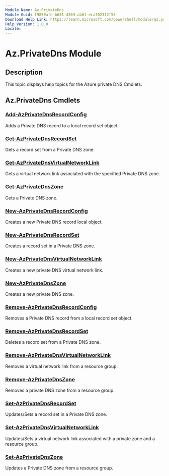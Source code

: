 ```yaml
---
Module Name: Az.PrivateDns
Module Guid: f9850afe-b631-4369-ab61-eca7023f2f53
Download Help Link: https://learn.microsoft.com/powershell/module/az.privatedns
Help Version: 1.0.0
Locale: 
---
```


# Az.PrivateDns Module
## Description
This topic displays help topics for the Azure private DNS Cmdlets.

## Az.PrivateDns Cmdlets
### [Add-AzPrivateDnsRecordConfig](Add-AzPrivateDnsRecordConfig.md)
Adds a Private DNS record to a local record set object.

### [Get-AzPrivateDnsRecordSet](Get-AzPrivateDnsRecordSet.md)
Gets a record set from a Private DNS zone.

### [Get-AzPrivateDnsVirtualNetworkLink](Get-AzPrivateDnsVirtualNetworkLink.md)
Gets a virtual network link associated with the specified Private DNS zone.

### [Get-AzPrivateDnsZone](Get-AzPrivateDnsZone.md)
Gets a Private DNS zone.

### [New-AzPrivateDnsRecordConfig](New-AzPrivateDnsRecordConfig.md)
Creates a new Private DNS record local object.

### [New-AzPrivateDnsRecordSet](New-AzPrivateDnsRecordSet.md)
Creates a record set in a Private DNS zone.

### [New-AzPrivateDnsVirtualNetworkLink](New-AzPrivateDnsVirtualNetworkLink.md)
Creates a new private DNS virtual network link.

### [New-AzPrivateDnsZone](New-AzPrivateDnsZone.md)
Creates a new private DNS zone.

### [Remove-AzPrivateDnsRecordConfig](Remove-AzPrivateDnsRecordConfig.md)
Removes a Private DNS record from a local record set object.

### [Remove-AzPrivateDnsRecordSet](Remove-AzPrivateDnsRecordSet.md)
Deletes a record set from a Private DNS zone.

### [Remove-AzPrivateDnsVirtualNetworkLink](Remove-AzPrivateDnsVirtualNetworkLink.md)
Removes a virtual network link from a resource group.

### [Remove-AzPrivateDnsZone](Remove-AzPrivateDnsZone.md)
Removes a private DNS zone from a resource group.

### [Set-AzPrivateDnsRecordSet](Set-AzPrivateDnsRecordSet.md)
Updates/Sets a record set in a Private DNS zone.

### [Set-AzPrivateDnsVirtualNetworkLink](Set-AzPrivateDnsVirtualNetworkLink.md)
Updates/Sets a virtual network link associated with a private zone and a resource group.

### [Set-AzPrivateDnsZone](Set-AzPrivateDnsZone.md)
Updates a Private DNS zone from a resource group.

